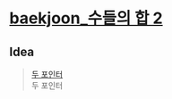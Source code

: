 # [baekjoon_수들의 합 2](https://www.acmicpc.net/problem/2003)   
## Idea   
>  <a href="/Notes/두 포인터" target="_blank">두 포인터</a>   
>  두 포인터   